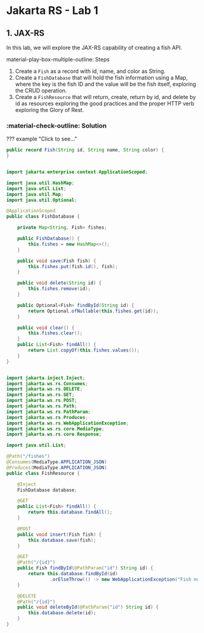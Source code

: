 # Jakarta RS - Lab 1

## 1. JAX-RS

In this lab, we will explore the JAX-RS capability of creating a fish API.

material-play-box-multiple-outline: Steps

1. Create a `Fish` as a record with id, name, and color as String.
2. Create a `FishDatabase` that will hold the fish information using a Map, where the key is the fish ID and the value will be the fish itself, exploring the CRUD operation.
3. Create a `FishResource` that will return, create, return by id, and delete by id as resources exploring the good practices and the proper HTTP verb exploring the Glory of Rest.


### :material-check-outline: Solution

??? example "Click to see..."

```java
public record Fish(String id, String name, String color) {
}


import jakarta.enterprise.context.ApplicationScoped;

import java.util.HashMap;
import java.util.List;
import java.util.Map;
import java.util.Optional;

@ApplicationScoped
public class FishDatabase {

    private Map<String, Fish> fishes;

    public FishDatabase() {
        this.fishes = new HashMap<>();
    }

    public void save(Fish fish) {
        this.fishes.put(fish.id(), fish);
    }

    public void delete(String id) {
        this.fishes.remove(id);
    }

    public Optional<Fish> findById(String id) {
        return Optional.ofNullable(this.fishes.get(id));
    }

    public void clear() {
        this.fishes.clear();
    }
    public List<Fish> findAll() {
        return List.copyOf(this.fishes.values());
    }
}


import jakarta.inject.Inject;
import jakarta.ws.rs.Consumes;
import jakarta.ws.rs.DELETE;
import jakarta.ws.rs.GET;
import jakarta.ws.rs.POST;
import jakarta.ws.rs.Path;
import jakarta.ws.rs.PathParam;
import jakarta.ws.rs.Produces;
import jakarta.ws.rs.WebApplicationException;
import jakarta.ws.rs.core.MediaType;
import jakarta.ws.rs.core.Response;

import java.util.List;

@Path("/fishes")
@Consumes(MediaType.APPLICATION_JSON)
@Produces(MediaType.APPLICATION_JSON)
public class FishResource {

    @Inject
    FishDatabase database;

    @GET
    public List<Fish> findAll() {
        return this.database.findAll();
    }

    @POST
    public void insert(Fish fish) {
        this.database.save(fish);
    }

    @GET
    @Path("/{id}")
    public Fish findById(@PathParam("id") String id) {
        return this.database.findById(id)
                .orElseThrow(() -> new WebApplicationException("Fish not found", Response.Status.NOT_FOUND));
    }

    @DELETE
    @Path("/{id}")
    public void deleteById(@PathParam("id") String id) {
        this.database.delete(id);
    }
}

```
